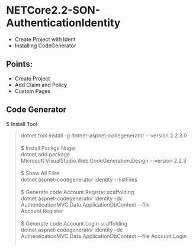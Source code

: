 ﻿# NETCore2.2-SON-AuthenticationIdentity

 - Create Project with Ident
 - Installing CodeGenerator

## Points:
 - Create Project
 - Add Claim and Policy
 - Custom Pages

## Code Generator
$ Install Tool </br>
> dotnet tool install -g dotnet-aspnet-codegenerator --version 2.2.3.0 </br> </br>
$ Install Packge Nuget </br>
> dotnet add package Microsoft.VisualStudio.Web.CodeGeneration.Design --version 2.2.3 </br> </br>
$ Show All Files </br>
> dotnet aspnet-codegenerator identity --listFiles </br> </br>
$ Generate code Account.Register scaffolding </br>
>dotnet aspnet-codegenerator identity -dc AuthenticationMVC.Data.ApplicationDbContext --file Account.Register </br> </br>
$ Generate code Account.Login scaffolding </br>
>dotnet aspnet-codegenerator identity -dc AuthenticationMVC.Data.ApplicationDbContext --file Account.Login </br> </br>
